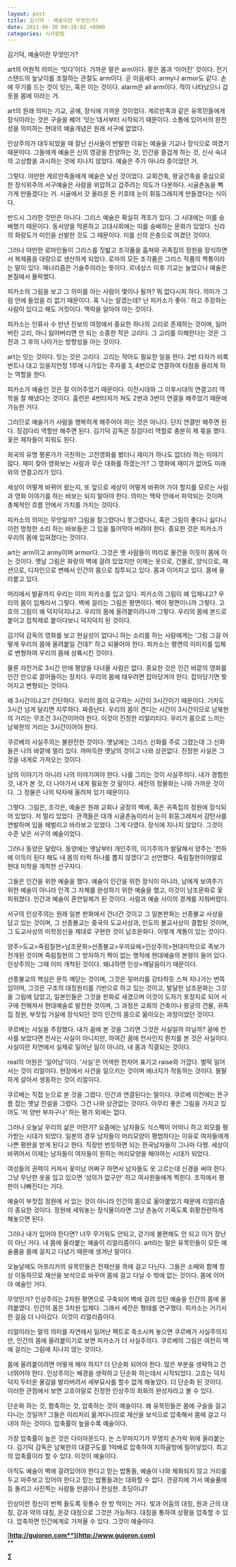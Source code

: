 ```yaml
---
layout: post
title: 김기덕 - 예술이란 무엇인가?
date: 2011-06-30 00:18:02 +0900
categories: 시사칼럼
---
```

김기덕, 예술이란 무엇인가? 

art의 어원적 의미는 ‘잇다’이다. 가까운 말은 arm이다. 팔은 몸과 ‘이어진’ 것이다. 전기 스탠드의 높낮이를 조절하는 관절도 arm이다. 곧 이음새다. army나 armor도 같다. 손에 무기를 드는 것이 잇는, 혹은 이는 것이다. alarm은 all arm이다. 적이 나타났으니 갑옷을 몸에 이라는 거. 

art의 원래 의미는 기교, 공예, 장식에 가까운 것이었다. 게르만족과 같은 유목민들에게 장식이라는 것은 구슬을 꿰어 ‘잇는’데서부터 시작되기 때문이다. 소통에 있어서의 완전성을 의미하는 현대의 예술개념은 원래 서구에 없었다. 

인상주의가 대두되었을 때 잘난 신사들이 반발한 이유는 예술을 기교나 장식으로 여겼기 때문이다. 그들에게 예술은 신의 영광을 찬양하는 것, 인간을 즐겁게 하는 것, 신사 숙녀의 고상함을 과시하는 것에 지나지 않았다. 예술은 주가 아니라 종이었던 거. 

그렇다. 야만한 게르만족들에게 예술은 낯선 것이었다. 교회건축, 왕궁건축을 중심으로 한 장식위주의 서구예술은 사람을 위압하고 겁주려는 의도가 다분하다. 시골촌놈을 뻑 가게 만들겠다는 거. 시골에서 갓 올라온 돈 키호테 눈이 휘둥그래지게 만들겠다는 식이다. 

반드시 그러한 것만은 아니다. 그리스 예술은 확실히 격조가 있다. 그 시대에는 미를 숭배했기 때문이다. 동서양을 막론하고 고대사회에는 미를 숭배하는 문화가 있었다. 신라의 화랑도가 미인을 선발한 것도 그 때문이다. 미를 신의 은총으로 여겼던 것이다. 

그러나 야만한 로마인들이 그리스를 짓밟고 조각품을 훔쳐와 귀족집의 정원을 장식하면서 복제품을 대량으로 생산하게 되었다. 로마의 모든 조각품은 그리스 작품의 짝퉁이라는 말이 있다. 매너리즘은 기술주의라는 뜻이다. 르네상스 이후 기교는 늘었으나 예술은 본질에서 몰락했다. 

피카소의 그림을 보고 그 의미를 아는 사람이 몇이나 될까? 뭐 없다시피 하다. 의미가 그림 안에 들었을 리 없기 때문이다. 혹 ‘나는 알겠는데? 난 피카소가 좋아.’ 하고 주장하는 사람이 있다고 해도 거짓이다. 맥락을 알아야 아는 것이다. 

피카소는 인류사 수 만년 진보의 여정에서 중요한 하나의 고리로 존재하는 것이며, 잃어버린 고리, 아니 잃어버리면 안 되는 소중한 작은 고리다. 그 고리를 이해한다는 것은 그 전과 그 후의 나아가는 방향성을 아는 것이다. 

art는 잇는 것이다. 잇는 것은 고리다. 고리는 작아도 필요한 일을 한다. 2번 타자가 비록 번트나 대고 있을지언정 1루에 나가있는 주자를 3, 4번으로 연결하여 타점을 올리게 하는 역할을 한다. 

피카소가 예술인 것은 잘 이어주었기 때문이다. 이전시대와 그 이후시대의 연결고리 역학을 잘 해냈다는 것이다. 홈런은 4번타자가 쳐도 2번과 3번이 연결을 해주었기 때문에 가능한 거다. 

그러므로 예술가가 사람을 행복하게 해주어야 하는 것은 아니다. 단지 연결만 해주면 된다. 징검다리 역할만 해주면 된다. 김기덕 감독은 징검다리 역할로 충분히 제 몫을 했다. 꽃은 제자들이 피워도 된다. 

외국의 유명 평론가가 극찬하는 고전영화를 봤더니 재미가 하나도 없더라 하는 이야기 많다. 재미 찾아 영화보는 사람과 무슨 대화를 하겠는가? 그 영화에 재미가 없어도 미래와의 연결고리가 있다. 

세상이 어떻게 바뀌어 왔는지, 또 앞으로 세상이 어떻게 바뀌어 가야 할지를 모르는 사람과 영화 이야기를 하는 바보는 되지 말아야 한다. 의미는 맥락 안에서 파악되는 것이며 총체적인 흐름 안에서 가치를 가지는 것이다. 

피카소의 의미는 무엇일까? 그림을 잘그렸다니 못그렸다니, 혹은 그림이 좋다니 싫다니 이런 멍청한 소리 하는 바보들은 그 입을 틀어막아 버려야 한다. 중요한 것은 피카소가 우리의 몸에 입혀졌다는 것이다. 

art는 arm이고 army이며 armor다. 그것은 옛 사람들이 머리로 물건을 이듯이 몸에 이는 것이다. 옛날 그림은 화랑의 벽에 걸려 있었지만 이제는 옷으로, 건물로, 양식으로, 패션으로, 디자인으로 변해서 인간의 몸으로 침투되고 있다. 몸과 이어지고 있다. 몸에 올라붙고 있다. 

머리에서 발끝까지 우리는 이미 피카소를 입고 있다. 피카소의 그림이 왜 입체냐고? 우리의 몸이 입체라서 그렇다. 벽에 걸리는 그림은 평면이다. 벽이 평면이니까 그렇다. 고흐의 그림이 왜 덕지덕지냐고. 우리의 몸에 올려붙이려니까 그렇다. 우리의 몸에 본드로 붙이고 접착제로 붙이다보니 덕지덕지 된 것이다. 

김기덕 감독의 영화를 보고 현실성이 없다니 하는 소리를 하는 사람에게는 ‘그럼 그걸 어떻게 우리의 몸에 올려붙일 건데?’ 하고 되물어야 한다. 피카소는 평면의 이미지를 입체로 변형하여 우리의 몸에 상륙시킨 것이다. 

물론 자전거로 3시간 만에 평양을 다녀올 사람은 없다. 중요한 것은 인간 바깥의 영화를 인간 안으로 끌어들이는 장치다. 우리의 몸에 태우려면 잡아당겨야 한다. 잡아당기면 찢어지고 변형되는 것이다. 

왜 3시간이냐고? 간단하다. 우리의 몸이 요구하는 시간이 3시간이기 때문이다. 기차도 3시간 넘게 달리면 지루하다. 짜증난다. 우리의 몸이 견디는 시간이 3시간이므로 남북한의 거리는 무조건 3시간이어야 한다. 이것이 진정한 리얼리티다. 우리가 몸으로 느끼는 남북한의 거리는 3시간이어야 한다. 

쿠르베의 사실주의는 불완전한 것이다. 옛날에는 그리스 신화를 주로 그렸는데 그 신화들은 나의 바깥에 멀리 있다. 까마득한 옛날의 것이고 나와 상관없다. 진정한 사실은 그것을 내게로 가져오는 것이다. 

남의 이야기가 아니라 나의 이야기여야 한다. 나를 그리는 것이 사실주의다. 내가 경험한 것, 내가 본 것, 더 나아가서 내게 필요한 것 말이다. 세잔의 정물화는 나와 가까운 것이다. 그 정물은 나의 탁자에 올려져 있기 때문이다. 

그렇다. 그림은, 조각은, 예술은 원래 교회나 궁정의 벽에, 혹은 귀족집의 정원에 장식되어 있었다. 저 멀리 있었다. 관객들은 대개 시골촌놈이라서 눈이 휘둥그래져서 감탄사를 연발하며 입을 헤벌리고 바라보고 있었다. 그게 다였다. 장식에 지나지 않았다. 그것이 수준 낮은 서구의 예술이었다. 

그러나 동양은 달랐다. 동양에는 옛날부터 개인주의, 이기주의가 발달해서 양주는 ‘천하에 이득이 된다 해도 내 몸의 터럭 하나를 뽑지 않겠다’고 선언했다. 죽림칠현이야말로 현대 미학을 개척한 선구자다. 

그들은 인간을 위한 예술을 했다. 예술이 인간을 위한 장식이 아니라, 남에게 보여주기 위한 예술이 아니라 인격 그 자체를 완성하기 위한 예술을 했고, 이것이 남조문화로 꽃 피워졌다. 인간과 예술이 혼연일체가 된 것이다. 사람과 예술 사이의 경계를 지워버렸다. 

서구의 인상주의는 원래 일본 판화에서 건너간 것이고 그 일본판화는 선종불교 사상을 담고 있는 것이며, 그 선종불교는 중국의 도교사상과, 인도의 불교사상이 결합된 것이며, 그 도교사상의 미학정신을 제대로 구현한 것이 남조문화다. 이렇게 계통이 있는 것이다. 

양주>도교>죽림칠현>남조문화>선종불교>우끼요에>인상주의>현대미학으로 족보가 전개된 것이며 죽림칠현의 그 방자하기 짝이 없는 행적에 현대예술의 본령이 들어 있다. 인상주의는 그때 이미 개척된 것이다. 왜냐하면 인상=깨달음이기 때문이다. 

선종불교의 핵심은 문득 깨닫는 것이며, 그것은 뒷머리를 강타하듯 스쳐 지나가는 번뜩임이며, 그것은 구조의 대칭원리를 기반으로 하고 있는 것이고, 발달한 남조문화는 그것을 그림에 담았고, 일본인들은 그것을 판화로 새겼으며 이것이 도자기 포장지로 되어 서구에 전해져서 현대예술로 발전한 것이며, 그 과정은 교회의 건축이나 왕궁의 건물, 귀족집 정원, 부잣집 거실에 장식되던 것이 인간의 몸으로 옮아오는 과정이었던 것이다. 



쿠르베는 사실을 주장했다. 내가 꿈에 본 것을 그리면 그것은 사실일까 아닐까? 꿈에 천사를 보았다면 천사는 사실이 아니지만, 하여간 꿈에 천사인지 뭔지를 본 것은 사실이다. 사실이란 자연에서 실제로 일어난 일이 아니라, 내 몸과 직결되는 것이다.



real의 어원은 '일어남'이다. '사실'은 어색한 한자어 표기고 raise와 가깝다. 벌떡 일어서는 것이 리얼이다. 현장에서 사건을 일으키는 것이며 에너지가 작동하는 것이다. 팔팔하게 살아서 생동하는 것이 리얼이다.

쿠르베는 직접 눈으로 본 것을 그렸다. 인간과 연결된다는 말이다. 쿠르베 이전에는 뜬구름 잡는 옛날 전설을 그렸다. 그건 나와 상관없는 것이다. 아무리 좋은 그림을 가지고 있어도 ‘저 양반 부자구나’ 하는 평가 외에는 없다. 

그러나 오늘날 우리의 삶은 어떤가? 요즘에는 남자들도 식스팩이 어떠니 하고 외모를 평가받는 시대가 되었다. 일본의 경우 남자들이 머리모양이 평범하다는 이유로 여자들에게 나쁜 평판을 받게 된다고 한다. 직장만 번듯하면 되는 한국남자들이 그나마 다행. 세상이 바뀌어서 이제는 남자들이 여자들이 원하는 머리모양을 해야하는 시대가 되었다. 

여성들의 권력이 커져서 꽃미남 어쩌구 하면서 남자들도 옷 고르는데 신경을 써야 한다. 그냥 무난한 옷을 입고 있으면 ‘성의가 없구만’ 하고 여사원들에게 찍힌다. 조직에서 평판이 나빠진다는 거다. 

예술이 부잣집 정원에 서 있는 것이 아니라 인간의 몸으로 옮아붙었기 때문에 리얼리즘이 중요한 것이다. 정원에 세워놓는 장식물이라면 그냥 촌놈이 기죽도록 휘황찬란하게 해놓으면 된다. 

그러나 내가 입어야 한다면? 너무 무거워도 안되고, 걷기에 불편해도 안 되고 이거 장난이 아닌 거다. 내 몸에 올라붙는 예술이 리얼리즘이다. art라는 말은 유목민들이 모든 예술품을 몸에 걸치고 다녔기 때문에 생겨난 말이다. 

오늘날에도 아프리카의 유목민들은 전재산을 목에 걸고 다닌다. 그들은 소떼와 함께 항상 이동하므로 재산을 보석으로 바꾸어 몸에 걸고 다닐 수 밖에 없는 것이다. 몸에 이어야 예술인 거다. 

무엇인가? 인상주의는 2차원 평면으로 구축되어 벽에 걸려 있던 예술을 인간의 몸에 올려붙였다. 인간의 몸은 3차원 입체다. 그래서 세잔은 형태를 연구했다. 피카소는 거기서 한 걸음 더 나아갔다. 이것이 리얼리즘이다. 

리얼이라는 말의 의미를 자연에서 일어난 팩트로 축소시켜 놓으면 쿠르베가 사실주의지만, 인간의 몸에 올려붙이기로 보면 피카소가 더 사실주의다. 쿠르베의 그림은 여전히 벽에 걸리는 그림에 지나지 않는 것이다. 

몸에 올려붙이려면 어떻게 해야 하지? 더 단순화 되어야 한다. 많은 부분을 생략하고 건너뛰어야 한다. 인상주의는 배경을 생략하고 단순화 하는데서 시작되었다. 고흐는 덕지덕지 두터운 물감을 발라버려서 세부묘사를 할수 없게 해놓았다. 더 단순화 된 것이다. 이러한 관점에서 보면 고흐야말로 진정한 인상주의 회화의 완성자라고 볼 수 있다. 

단순화 하는 것, 함축하는 것, 압축하는 것이 예술이다. 왜 유목민들은 몸에 구슬을 걸고다니는 것일까? 그들은 이리저리 옮겨다니므로 재산을 보석으로 압축해서 몸에 걸고 다녀야 하는 것이다. 압축률이 높을수록 예술이다. 

가장 압축률이 높은 것은 다이아몬드다. 논 스무마지기가 무명지 손가락 위에 올라붙는다. 김기덕 감독은 남북한의 대결구도를 1억배로 압축하여 지하골방에 밀어넣었다. 최고의 압축률이라 할 수 있다. 이것이 예술이다. 

아직도 예술이 벽에 걸려있어야 한다고 믿는 밥통들, 예술이 나와 체화되지 않고 거리를 두고 마주보고 있어야 한다고 믿는 밥통들과는 대화할 수 없다. 관광지에 가서 예술품에 등 돌리고 사진찍는 사람들 만큼이나 한심한. 초딩이냐? 

인상이란 정신이 번쩍 들도록 뒷통수 한 방 먹이는 거다. 빛과 어둠의 대칭, 원과 근의 대칭, 강과 약의 대칭, 온갖 대칭으로 그것은 가능하다. 대칭을 통하여 상황을 압축할 수 있다. 압축하면 인간에게로 가져올 수 있다. 그것이 예술이다. 




  




[**http://gujoron.com**](http://www.gujoron.com)**  
** 

**∑**